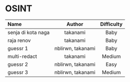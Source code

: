 # OSINT

| Name               |       Author      | Difficulty |
| :----------------- | :---------------: | :--------: |
| senja di kota naga |      takanami     |    Baby    |
| raja renov         |      takanami     |    Baby    |
| guessr 1           | nblirwn, takanami |    Baby    |
| multi-redact       |      takanami     |   Medium   |
| guessr 2           | nblirwn, takanami |    Easy    |
| guessr 3           | nblirwn, takanami |   Medium   |
